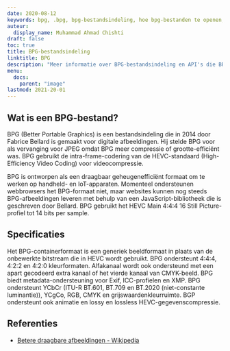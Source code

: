 ```yaml
---
date: 2020-08-12
keywords: bpg, .bpg, bpg-bestandsindeling, hoe bpg-bestanden te openen, .bpg-extensie, bPG-extensie
auteur:
  display_name: Muhammad Ahmad Chishti
draft: false
toc: true
title: BPG-bestandsindeling
linktitle: BPG
description: "Meer informatie over BPG-bestandsindeling en API's die BPG-bestanden kunnen maken en openen."
menu:
  docs:
    parent: "image"
lastmod: 2021-20-01
---
```


## Wat is een BPG-bestand? ##

BPG (Better Portable Graphics) is een bestandsindeling die in 2014 door Fabrice Bellard is gemaakt voor digitale afbeeldingen. Hij stelde BPG voor als vervanging voor JPEG omdat BPG meer compressie of grootte-efficiënt was. BPG gebruikt de intra-frame-codering van de HEVC-standaard (High-Efficiency Video Coding) voor videocompressie.

BPG is ontworpen als een draagbaar geheugenefficiënt formaat om te werken op handheld- en IoT-apparaten. Momenteel ondersteunen webbrowsers het BPG-formaat niet, maar websites kunnen nog steeds BPG-afbeeldingen leveren met behulp van een JavaScript-bibliotheek die is geschreven door Bellard. BPG gebruikt het HEVC Main 4:4:4 16 Still Picture-profiel tot 14 bits per sample.

## Specificaties ##

Het BPG-containerformaat is een generiek beeldformaat in plaats van de onbewerkte bitstream die in HEVC wordt gebruikt. BPG ondersteunt 4:4:4, 4:2:2 en 4:2:0 kleurformaten. Alfakanaal wordt ook ondersteund met een apart gecodeerd extra kanaal of het vierde kanaal van CMYK-beeld. BPG biedt metadata-ondersteuning voor Exif, ICC-profielen en XMP. BPG ondersteunt YCbCr (ITU-R BT.601, BT.709 en BT.2020 (niet-constante luminantie)), YCgCo, RGB, CMYK en grijswaardenkleurruimte. BGP ondersteunt ook animatie en lossy en lossless HEVC-gegevenscompressie.

## Referenties ##

- [Betere draagbare afbeeldingen - Wikipedia](https://en.wikipedia.org/wiki/Better_Portable_Graphics)

